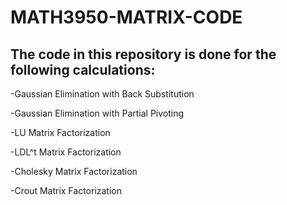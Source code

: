 # MATH3950-MATRIX-CODE

## The code in this repository is done for the following calculations:
-Gaussian Elimination with Back Substitution

-Gaussian Elimination with Partial Pivoting

-LU Matrix Factorization

-LDL^t Matrix Factorization

-Cholesky Matrix Factorization

-Crout Matrix Factorization

